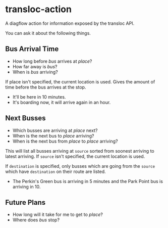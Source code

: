 # transloc-action

A diagflow action for information exposed by the transloc API.

You can ask it about the following things.

## Bus Arrival Time

* How long before _bus_ arrives at _place_?
* How far away is _bus_?
* When is _bus_ arriving?

If place isn't specified, the current location is used. Gives the amount of time
before the bus arrives at the stop.

* It'll be here in 10 minutes.
* It's boarding now, it will arrive again in an hour.

## Next Busses

* Which busses are arriving at _place_ next?
* When is the next bus to _place_ arriving?
* When is the next bus from _place_ to _place_ arriving?

This will list all busses arriving at `source` sorted from soonest arriving to
latest arriving. If `source` isn't specified, the current location is used.

If `destination` is specified, only busses which are going from the `source`
which have `destination` on their route are listed.

* The Perkin's Green bus is arriving in 5 minutes and the Park Point bus is
  arriving in 10.

## Future Plans

* How long will it take for me to get to _place_?
* Where does _bus_ stop?
